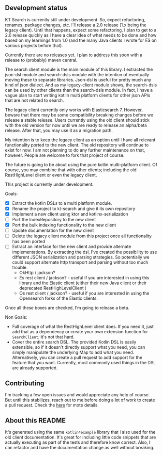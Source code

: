 ## Development status

KT Search is currently still under development. So, expect refactoring, renames, package changes, etc. I'll release a 2.0 release (1.x being the legacy client). Until that happens, expect some refactoring. I plan to get to a 2.0 release quickly as I have a clear idea of what needs to be done and how based on my learnings from 1.0 (and the many Java clients I wrote for ES on various projects before that).

Currently there are no releases yet. I plan to address this soon with a release to (probably) maven central.

The search client module is the main module of this library. I extracted the json-dsl module and search-dsls module with the intention of eventually moving these to separate libraries. Json-dsl is useful for pretty much any kind of json dialect. And as my legacy-client module shows, the search-dsls can be used by other clients than the search-dsls module. In fact, I have a vague plan to start writing kotlin multi platform clients for other json APIs that are not related to search.

The legacy client currently only works with Elasticsearch 7. However, beware that there may be some compatibility breaking changes before we release a stable release. Users currently using the old client should stick with the old version for now until we are ready to release an alpha/beta release. After that, you may use it as a migration path. 

My intention is to keep the legacy client as an option until I have all relevant functionality ported to the new client. The old repository will continue to exist for now. I am not planning to do any further maintenance on that, however. People are welcome to fork that project of course.

The future is going to be about using the pure kotlin multi-platform client. Of course, you may combine that with other clients; including the old RestHighLevel client or even the legacy client.

This project is currently under development. 

Goals:

- [x] Extract the kotlin DSLs to a multi platform module.
- [x] Rename the project to kt-search and give it its own repository
- [x] Implement a new client using ktor and kotlinx-serialization
- [ ] Port the IndexRepository to the new client
- [x] Port the bulk indexing functionality to the new client
- [ ] Update documentation for the new client
- [ ] Delete the legacy client module from this project once all functionality has been ported
- [ ] Extract an interface for the new client and provide alternate implementations. By extracting the dsl, I've created the possibility to use different JSON serialization and parsing strategies. So potentially we could support alternate http transport and parsing without too much trouble.
  - OkHttp / jackson?
  - Es rest client / jackson? - useful if you are interested in using this library and the Elastic client (either their new Java client or their deprecated RestHighLevelClient )
  - Os rest client / jackson? - useful if you are interested in using the Opensearch forks of the Elastic clients.

Once all these boxes are checked, I'm going to release a beta.

Non Goals:

- Full coverage of what the RestHighLevel client does. If you need it, just add that as a dependency or create your own extension function for `SearchClient`; it's not that hard.
- Cover the entire search DSL. The provided Kotlin DSL is easily extensible, so if it doesn't directly support what you need, you can simply manipulate the underlying Map to add what you need. Alternatively, you can create a pull request to add support for the feature that you want. Currently, most commonly used things in the DSL are already supported.

## Contributing

I'm tracking a few open issues and would appreciate any help of course. But until this stabilizes, reach out to me before doing a lot of work to create a pull request. Check the [here](CONTRIBUTING.md) for mote details.

## About this README

It's generated using the same `kotlin4example` library that I also used for the old client documentation. It's great for including little code snippets that are actually executing as part of the tests and therefore know  correct. Also, I can refactor and have the documentation change as well without breaking.
